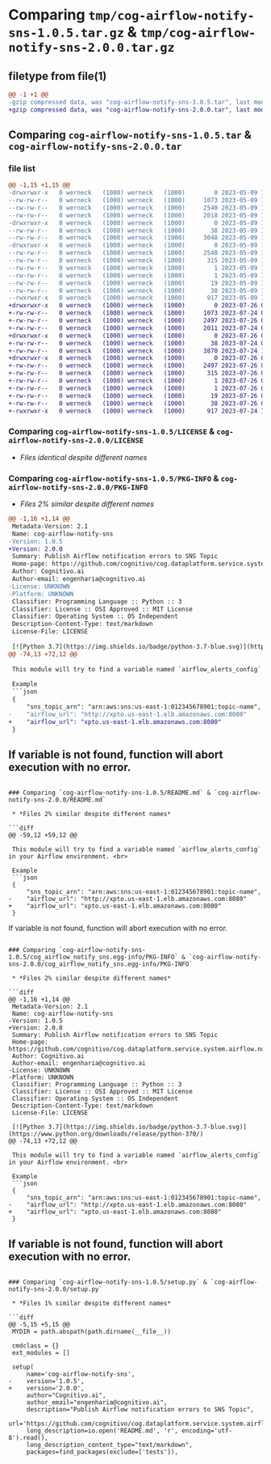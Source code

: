 # Comparing `tmp/cog-airflow-notify-sns-1.0.5.tar.gz` & `tmp/cog-airflow-notify-sns-2.0.0.tar.gz`

## filetype from file(1)

```diff
@@ -1 +1 @@
-gzip compressed data, was "cog-airflow-notify-sns-1.0.5.tar", last modified: Tue May  9 15:00:56 2023, max compression
+gzip compressed data, was "cog-airflow-notify-sns-2.0.0.tar", last modified: Wed Jul 26 03:09:32 2023, max compression
```

## Comparing `cog-airflow-notify-sns-1.0.5.tar` & `cog-airflow-notify-sns-2.0.0.tar`

### file list

```diff
@@ -1,15 +1,15 @@
-drwxrwxr-x   0 werneck   (1000) werneck   (1000)        0 2023-05-09 15:00:56.927851 cog-airflow-notify-sns-1.0.5/
--rw-rw-r--   0 werneck   (1000) werneck   (1000)     1073 2023-05-09 11:14:23.000000 cog-airflow-notify-sns-1.0.5/LICENSE
--rw-rw-r--   0 werneck   (1000) werneck   (1000)     2540 2023-05-09 15:00:56.927851 cog-airflow-notify-sns-1.0.5/PKG-INFO
--rw-rw-r--   0 werneck   (1000) werneck   (1000)     2018 2023-05-09 12:22:01.000000 cog-airflow-notify-sns-1.0.5/README.md
-drwxrwxr-x   0 werneck   (1000) werneck   (1000)        0 2023-05-09 15:00:56.923851 cog-airflow-notify-sns-1.0.5/airflow_notify_sns/
--rw-rw-r--   0 werneck   (1000) werneck   (1000)       38 2023-05-09 11:14:23.000000 cog-airflow-notify-sns-1.0.5/airflow_notify_sns/__init__.py
--rw-rw-r--   0 werneck   (1000) werneck   (1000)     3048 2023-05-09 14:59:45.000000 cog-airflow-notify-sns-1.0.5/airflow_notify_sns/notify.py
-drwxrwxr-x   0 werneck   (1000) werneck   (1000)        0 2023-05-09 15:00:56.927851 cog-airflow-notify-sns-1.0.5/cog_airflow_notify_sns.egg-info/
--rw-rw-r--   0 werneck   (1000) werneck   (1000)     2540 2023-05-09 15:00:56.000000 cog-airflow-notify-sns-1.0.5/cog_airflow_notify_sns.egg-info/PKG-INFO
--rw-rw-r--   0 werneck   (1000) werneck   (1000)      315 2023-05-09 15:00:56.000000 cog-airflow-notify-sns-1.0.5/cog_airflow_notify_sns.egg-info/SOURCES.txt
--rw-rw-r--   0 werneck   (1000) werneck   (1000)        1 2023-05-09 15:00:56.000000 cog-airflow-notify-sns-1.0.5/cog_airflow_notify_sns.egg-info/dependency_links.txt
--rw-rw-r--   0 werneck   (1000) werneck   (1000)        1 2023-05-09 15:00:56.000000 cog-airflow-notify-sns-1.0.5/cog_airflow_notify_sns.egg-info/not-zip-safe
--rw-rw-r--   0 werneck   (1000) werneck   (1000)       19 2023-05-09 15:00:56.000000 cog-airflow-notify-sns-1.0.5/cog_airflow_notify_sns.egg-info/top_level.txt
--rw-rw-r--   0 werneck   (1000) werneck   (1000)       38 2023-05-09 15:00:56.927851 cog-airflow-notify-sns-1.0.5/setup.cfg
--rwxrwxr-x   0 werneck   (1000) werneck   (1000)      917 2023-05-09 15:00:51.000000 cog-airflow-notify-sns-1.0.5/setup.py
+drwxrwxr-x   0 werneck   (1000) werneck   (1000)        0 2023-07-26 03:09:32.832805 cog-airflow-notify-sns-2.0.0/
+-rw-rw-r--   0 werneck   (1000) werneck   (1000)     1073 2023-07-24 09:36:46.000000 cog-airflow-notify-sns-2.0.0/LICENSE
+-rw-rw-r--   0 werneck   (1000) werneck   (1000)     2497 2023-07-26 03:09:32.828806 cog-airflow-notify-sns-2.0.0/PKG-INFO
+-rw-rw-r--   0 werneck   (1000) werneck   (1000)     2011 2023-07-24 09:36:46.000000 cog-airflow-notify-sns-2.0.0/README.md
+drwxrwxr-x   0 werneck   (1000) werneck   (1000)        0 2023-07-26 03:09:32.824806 cog-airflow-notify-sns-2.0.0/airflow_notify_sns/
+-rw-rw-r--   0 werneck   (1000) werneck   (1000)       38 2023-07-24 09:36:46.000000 cog-airflow-notify-sns-2.0.0/airflow_notify_sns/__init__.py
+-rw-rw-r--   0 werneck   (1000) werneck   (1000)     3870 2023-07-24 14:32:55.000000 cog-airflow-notify-sns-2.0.0/airflow_notify_sns/notify.py
+drwxrwxr-x   0 werneck   (1000) werneck   (1000)        0 2023-07-26 03:09:32.828806 cog-airflow-notify-sns-2.0.0/cog_airflow_notify_sns.egg-info/
+-rw-rw-r--   0 werneck   (1000) werneck   (1000)     2497 2023-07-26 03:09:32.000000 cog-airflow-notify-sns-2.0.0/cog_airflow_notify_sns.egg-info/PKG-INFO
+-rw-rw-r--   0 werneck   (1000) werneck   (1000)      315 2023-07-26 03:09:32.000000 cog-airflow-notify-sns-2.0.0/cog_airflow_notify_sns.egg-info/SOURCES.txt
+-rw-rw-r--   0 werneck   (1000) werneck   (1000)        1 2023-07-26 03:09:32.000000 cog-airflow-notify-sns-2.0.0/cog_airflow_notify_sns.egg-info/dependency_links.txt
+-rw-rw-r--   0 werneck   (1000) werneck   (1000)        1 2023-07-26 03:09:32.000000 cog-airflow-notify-sns-2.0.0/cog_airflow_notify_sns.egg-info/not-zip-safe
+-rw-rw-r--   0 werneck   (1000) werneck   (1000)       19 2023-07-26 03:09:32.000000 cog-airflow-notify-sns-2.0.0/cog_airflow_notify_sns.egg-info/top_level.txt
+-rw-rw-r--   0 werneck   (1000) werneck   (1000)       38 2023-07-26 03:09:32.832805 cog-airflow-notify-sns-2.0.0/setup.cfg
+-rwxrwxr-x   0 werneck   (1000) werneck   (1000)      917 2023-07-24 14:55:35.000000 cog-airflow-notify-sns-2.0.0/setup.py
```

### Comparing `cog-airflow-notify-sns-1.0.5/LICENSE` & `cog-airflow-notify-sns-2.0.0/LICENSE`

 * *Files identical despite different names*

### Comparing `cog-airflow-notify-sns-1.0.5/PKG-INFO` & `cog-airflow-notify-sns-2.0.0/PKG-INFO`

 * *Files 2% similar despite different names*

```diff
@@ -1,16 +1,14 @@
 Metadata-Version: 2.1
 Name: cog-airflow-notify-sns
-Version: 1.0.5
+Version: 2.0.0
 Summary: Publish Airflow notification errors to SNS Topic
 Home-page: https://github.com/cognitivo/cog.dataplatform.service.system.airflow.notification
 Author: Cognitivo.ai
 Author-email: engenharia@cognitivo.ai
-License: UNKNOWN
-Platform: UNKNOWN
 Classifier: Programming Language :: Python :: 3
 Classifier: License :: OSI Approved :: MIT License
 Classifier: Operating System :: OS Independent
 Description-Content-Type: text/markdown
 License-File: LICENSE
 
 [![Python 3.7](https://img.shields.io/badge/python-3.7-blue.svg)](https://www.python.org/downloads/release/python-370/)
@@ -74,13 +72,12 @@
 
 This module will try to find a variable named `airflow_alerts_config` in your Airflow environment. <br>
 
 Example
 ```json
 {
     "sns_topic_arn": "arn:aws:sns:us-east-1:012345678901:topic-name",
-    "airflow_url": "http://xpto.us-east-1.elb.amazonaws.com:8080"
+    "airflow_url": "xpto.us-east-1.elb.amazonaws.com:8080"
 }
 ```
 
 If variable is not found, function will abort execution with no error. 
-
```

### Comparing `cog-airflow-notify-sns-1.0.5/README.md` & `cog-airflow-notify-sns-2.0.0/README.md`

 * *Files 2% similar despite different names*

```diff
@@ -59,12 +59,12 @@
 
 This module will try to find a variable named `airflow_alerts_config` in your Airflow environment. <br>
 
 Example
 ```json
 {
     "sns_topic_arn": "arn:aws:sns:us-east-1:012345678901:topic-name",
-    "airflow_url": "http://xpto.us-east-1.elb.amazonaws.com:8080"
+    "airflow_url": "xpto.us-east-1.elb.amazonaws.com:8080"
 }
 ```
 
 If variable is not found, function will abort execution with no error.
```

### Comparing `cog-airflow-notify-sns-1.0.5/cog_airflow_notify_sns.egg-info/PKG-INFO` & `cog-airflow-notify-sns-2.0.0/cog_airflow_notify_sns.egg-info/PKG-INFO`

 * *Files 2% similar despite different names*

```diff
@@ -1,16 +1,14 @@
 Metadata-Version: 2.1
 Name: cog-airflow-notify-sns
-Version: 1.0.5
+Version: 2.0.0
 Summary: Publish Airflow notification errors to SNS Topic
 Home-page: https://github.com/cognitivo/cog.dataplatform.service.system.airflow.notification
 Author: Cognitivo.ai
 Author-email: engenharia@cognitivo.ai
-License: UNKNOWN
-Platform: UNKNOWN
 Classifier: Programming Language :: Python :: 3
 Classifier: License :: OSI Approved :: MIT License
 Classifier: Operating System :: OS Independent
 Description-Content-Type: text/markdown
 License-File: LICENSE
 
 [![Python 3.7](https://img.shields.io/badge/python-3.7-blue.svg)](https://www.python.org/downloads/release/python-370/)
@@ -74,13 +72,12 @@
 
 This module will try to find a variable named `airflow_alerts_config` in your Airflow environment. <br>
 
 Example
 ```json
 {
     "sns_topic_arn": "arn:aws:sns:us-east-1:012345678901:topic-name",
-    "airflow_url": "http://xpto.us-east-1.elb.amazonaws.com:8080"
+    "airflow_url": "xpto.us-east-1.elb.amazonaws.com:8080"
 }
 ```
 
 If variable is not found, function will abort execution with no error. 
-
```

### Comparing `cog-airflow-notify-sns-1.0.5/setup.py` & `cog-airflow-notify-sns-2.0.0/setup.py`

 * *Files 1% similar despite different names*

```diff
@@ -5,15 +5,15 @@
 MYDIR = path.abspath(path.dirname(__file__))
 
 cmdclass = {}
 ext_modules = []
 
 setup(
     name='cog-airflow-notify-sns',  
-    version='1.0.5',
+    version='2.0.0',
     author="Cognitivo.ai",
     author_email="engenharia@cognitivo.ai",
     description="Publish Airflow notification errors to SNS Topic",
     url='https://github.com/cognitivo/cog.dataplatform.service.system.airflow.notification',
     long_description=io.open('README.md', 'r', encoding='utf-8').read(),
     long_description_content_type="text/markdown",
     packages=find_packages(exclude=['tests']),
```

